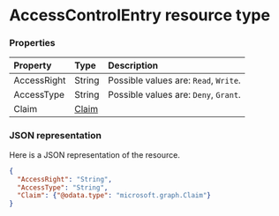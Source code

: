 # AccessControlEntry resource type




### Properties
| Property	   | Type	|Description|
|:---------------|:--------|:----------|
|AccessRight|String| Possible values are: `Read`, `Write`.|
|AccessType|String| Possible values are: `Deny`, `Grant`.|
|Claim|[Claim](claim.md)||

### JSON representation

Here is a JSON representation of the resource.

<!-- {
  "blockType": "resource",
  "optionalProperties": [

  ],
  "@odata.type": "microsoft.graph.AccessControlEntry"
}-->

```json
{
  "AccessRight": "String",
  "AccessType": "String",
  "Claim": {"@odata.type": "microsoft.graph.Claim"}
}

```

<!-- uuid: 8fcb5dbc-d5aa-4681-8e31-b001d5168d79
2015-10-25 14:57:30 UTC -->
<!-- {
  "type": "#page.annotation",
  "description": "AccessControlEntry resource",
  "keywords": "",
  "section": "documentation",
  "tocPath": ""
}-->
